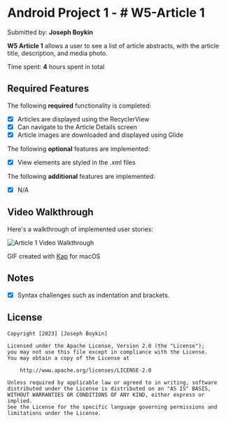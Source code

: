 # Android Project 1 - # W5-Article 1

Submitted by: **Joseph Boykin**

**W5 Article 1** allows a user to see a list of article abstracts, with the article title, description, and media photo. 

Time spent: **4** hours spent in total

## Required Features

The following **required** functionality is completed:

- [x] Articles are displayed using the RecyclerView
- [x] Can navigate to the Article Details screen
- [x] Article images are downloaded and displayed using Glide

The following **optional** features are implemented:

- [x] View elements are styled in the .xml files

The following **additional** features are implemented:

* [x] N/A

## Video Walkthrough

Here's a walkthrough of implemented user stories:

<img src='https://github.com/joeboykin/W5_Article1_U4/blob/91a1439fdc652001cadffd6fff73f0d51cdc4612/W5_Article1_Walkthrough_Sm.gif' title='Article 1 Video Walkthrough' width='' alt='Article  1 Video Walkthrough' />

<!-- Replace this with whatever GIF tool you used! -->
GIF created with [Kap](https://getkap.co/) for macOS


## Notes

- [x] Syntax challenges such as indentation and brackets.

## License

    Copyright [2023] [Joseph Boykin]

    Licensed under the Apache License, Version 2.0 (the "License");
    you may not use this file except in compliance with the License.
    You may obtain a copy of the License at

        http://www.apache.org/licenses/LICENSE-2.0

    Unless required by applicable law or agreed to in writing, software
    distributed under the License is distributed on an "AS IS" BASIS,
    WITHOUT WARRANTIES OR CONDITIONS OF ANY KIND, either express or implied.
    See the License for the specific language governing permissions and
    limitations under the License.
